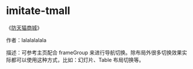 # imitate-tmall

《[防天猫商城](http://community.apicloud.com/bbs/forum.php?mod=viewthread&tid=673&extra=page%3D1)》

作者：lalalalalala

描述：可参考主页配合 frameGroup 来进行导航切换。除布局外很多切换效果实际都可以使用这种方式，比如：幻灯片、Table 布局切换等。
